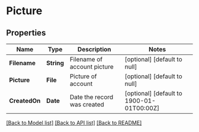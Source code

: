 # Picture
## Properties

| Name | Type | Description | Notes |
|------------ | ------------- | ------------- | -------------|
| **Filename** | **String** | Filename of account picture | [optional] [default to null] |
| **Picture** | **File** | Picture of account | [optional] [default to null] |
| **CreatedOn** | **Date** | Date the record was created | [optional] [default to 1900-01-01T00:00Z] |

[[Back to Model list]](../README.md#documentation-for-models) [[Back to API list]](../README.md#documentation-for-api-endpoints) [[Back to README]](../README.md)

